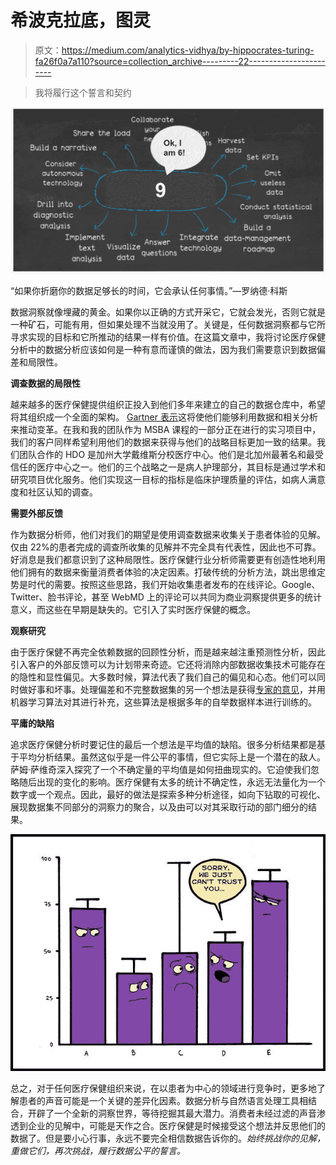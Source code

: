 # 希波克拉底，图灵

> 原文：<https://medium.com/analytics-vidhya/by-hippocrates-turing-fa26f0a7a110?source=collection_archive---------22----------------------->

> 我将履行这个誓言和契约

![](img/c7e6db726f1d2692f66450807990befd.png)

“如果你折磨你的数据足够长的时间，它会承认任何事情。”—罗纳德·科斯

数据洞察就像埋藏的黄金。如果你以正确的方式开采它，它就会发光，否则它就是一种矿石，可能有用，但如果处理不当就没用了。关键是，任何数据洞察都与它所寻求实现的目标和它所推动的结果一样有价值。在这篇文章中，我将讨论医疗保健分析中的数据分析应该如何是一种有意而谨慎的做法，因为我们需要意识到数据偏差和局限性。

**调查数据的局限性**

越来越多的医疗保健提供组织正投入到他们多年来建立的自己的数据仓库中，希望将其组织成一个全面的架构。 [Gartner 表示](https://www.gartner.com/document/3889060?ref=solrAll&refval=280306604)这将使他们能够利用数据和相关分析来推动变革。在我和我的团队作为 MSBA 课程的一部分正在进行的实习项目中，我们的客户同样希望利用他们的数据来获得与他们的战略目标更加一致的结果。我们团队合作的 HDO 是加州大学戴维斯分校医疗中心。他们是北加州最著名和最受信任的医疗中心之一。他们的三个战略之一是病人护理部分，其目标是通过学术和研究项目优化服务。他们实现这一目标的指标是临床护理质量的评估，如病人满意度和社区认知的调查。

**需要外部反馈**

作为数据分析师，他们对我们的期望是使用调查数据来收集关于患者体验的见解。仅由 22%的患者完成的调查所收集的见解并不完全具有代表性，因此也不可靠。好消息是我们都意识到了这种局限性。医疗保健行业分析师需要更有创造性地利用他们拥有的数据来衡量消费者体验的决定因素。打破传统的分析方法，跳出思维定势是时代的需要。按照这些思路，我们开始收集患者发布的在线评论。Google、Twitter、脸书评论，甚至 WebMD 上的评论可以共同为商业洞察提供更多的统计意义，而这些在早期是缺失的。它引入了实时医疗保健的概念。

**观察研究**

由于医疗保健不再完全依赖数据的回顾性分析，而是越来越注重预测性分析，因此引入客户的外部反馈可以为计划带来奇迹。它还将消除内部数据收集技术可能存在的隐性和显性偏见。大多数时候，算法代表了我们自己的偏见和心态。他们可以同时做好事和坏事。处理偏差和不完整数据集的另一个想法是获得[专家的意见](https://www.pnas.org/content/117/9/4571)，并用机器学习算法对其进行补充，这些算法是根据多年的自举数据样本进行训练的。

**平庸的缺陷**

追求医疗保健分析时要记住的最后一个想法是平均值的缺陷。很多分析结果都是基于平均分析结果。虽然这似乎是一件公平的事情，但它实际上是一个潜在的敌人。萨姆·萨维奇深入探究了一个不确定量的平均值是如何扭曲现实的。它迫使我们忽略随后出现的变化的影响。医疗保健有太多的统计不确定性，永远无法量化为一个数字或一个观点。因此，最好的做法是探索多种分析途径，如向下钻取的可视化、展现数据集不同部分的洞察力的聚合，以及由可以对其采取行动的部门细分的结果。

![](img/2091258517dd4d5af4fc2094bc14702f.png)

总之，对于任何医疗保健组织来说，在以患者为中心的领域进行竞争时，更多地了解患者的声音可能是一个关键的差异化因素。数据分析与自然语言处理工具相结合，开辟了一个全新的洞察世界，等待挖掘其最大潜力。消费者未经过滤的声音渗透到企业的见解中，可能是天作之合。医疗保健是时候接受这个想法并反思他们的数据了。但是要小心行事，永远不要完全相信数据告诉你的。*始终挑战你的见解，重做它们，再次挑战，履行数据公平的誓言。*